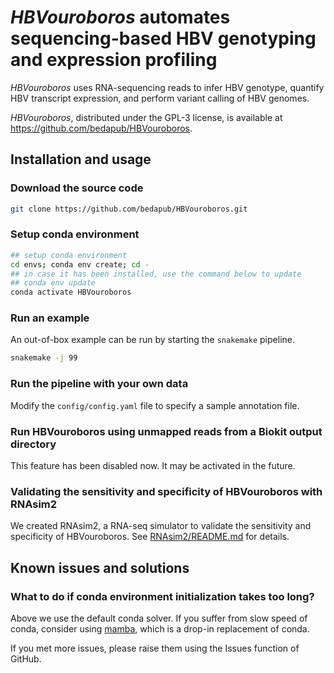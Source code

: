 *HBVouroboros* automates sequencing-based HBV genotyping and expression profiling
===

*HBVouroboros* uses RNA-sequencing reads to infer HBV genotype, quantify HBV
transcript expression, and perform variant calling of HBV genomes.

*HBVouroboros*, distributed under the GPL-3 license, is available at
https://github.com/bedapub/HBVouroboros.

## Installation and usage

### Download the source code

```bash
git clone https://github.com/bedapub/HBVouroboros.git
```

### Setup conda environment

```bash
## setup conda environment
cd envs; conda env create; cd -
## in case it has been installed, use the command below to update
## conda env update
conda activate HBVouroboros
```

### Run an example

An out-of-box example can be run by starting the `snakemake` pipeline.

```bash
snakemake -j 99
```

### Run the pipeline with your own data

Modify the `config/config.yaml` file to specify a sample annotation file.

### Run HBVouroboros using unmapped reads from a Biokit output directory

This feature has been disabled now. It may be activated in the future.

### Validating the sensitivity and specificity of HBVouroboros with RNAsim2

We created RNAsim2, a RNA-seq simulator to validate the sensitivity and
specificity of HBVouroboros. See [RNAsim2/README.md](RNAsim2/README.md) for
details.


## Known issues and solutions

### What to do if conda environment initialization takes too long?

Above we use the default conda solver. If you suffer from slow speed of conda,
consider using [mamba](https://github.com/mamba-org/mamba), which is a drop-in
replacement of conda.

If you met more issues, please raise them using the Issues function of GitHub.
